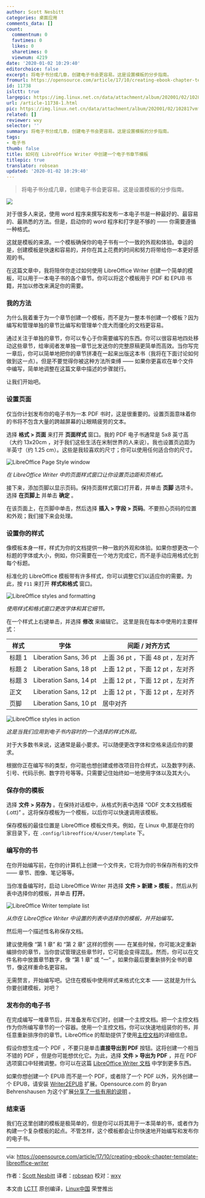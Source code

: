 ```yaml
---
author: Scott Nesbitt
categories: 桌面应用
comments_data: []
count:
  commentnum: 0
  favtimes: 0
  likes: 0
  sharetimes: 0
  viewnum: 4219
date: '2020-01-02 10:29:40'
editorchoice: false
excerpt: 将电子书分成几章，创建电子书会更容易。这是设置模板的分步指南。
fromurl: https://opensource.com/article/17/10/creating-ebook-chapter-template-libreoffice-writer
id: 11738
islctt: true
largepic: https://img.linux.net.cn/data/attachment/album/202001/02/102817vmflleeemehetblt.jpg
url: /article-11738-1.html
pic: https://img.linux.net.cn/data/attachment/album/202001/02/102817vmflleeemehetblt.jpg.thumb.jpg
related: []
reviewer: wxy
selector: ''
summary: 将电子书分成几章，创建电子书会更容易。这是设置模板的分步指南。
tags:
- 电子书
thumb: false
title: 如何在 LibreOffice Writer 中创建一个电子书章节模板
titlepic: true
translator: robsean
updated: '2020-01-02 10:29:40'
---
```



> 
> 将电子书分成几章，创建电子书会更容易。这是设置模板的分步指南。
> 
> 
> 


![](/data/attachment/album/202001/02/102817vmflleeemehetblt.jpg)


对于很多人来说，使用 word 程序来撰写和发布一本电子书是一种最好的、最容易的、最熟悉的方法。但是，启动你的 word 程序和打字是不够的 —— 你需要遵循一种格式。


这就是模板的来源。一个模板确保你的电子书有一个一致的外观和体验。幸运的是，创建模板是快速和容易的，并你在其上花费的时间和努力将带给你一本更好感观的书。


在这篇文章中，我将陪伴你走过如何使用 LibreOffice Writer 创建一个简单的模板，可以用于一本电子书的各个章节。你可以将这个模板用于 PDF 和 EPUB 书籍，并加以修改来满足你的需要。


### 我的方法


为什么我着重于为一个章节创建一个模板，而不是为一整本书创建一个模板？因为编写和管理单独的章节比编写和管理单个庞大而僵化的文档更容易。


通过关注于单独的章节，你可以专心于你需要编写的东西。你可以很容易地四处移动这些章节，给审阅者发单独一章节比发送你的完整原稿更简单而高效。当你写完一章后，你可以简单地把你的章节拼凑在一起来出版这本书（我将在下面讨论如何做到这一点）。但是不要觉得你被这种方法所束缚 —— 如果你更喜欢在单个文件中编写，简单地调整在这篇文章中描述的步骤就行。


让我们开始吧。


### 设置页面


仅当你计划发布你的电子书为一本 PDF 书时，这是很重要的。设置页面意味着你的书将不包含大量的跨越屏幕的让眼睛疲劳的文本。


选择 **格式 > 页面** 来打开 **页面样式** 窗口。我的 PDF 电子书通常是 5x8 英寸高（大约 13x20cm ，对于我们这些生活在米制世界的人来说）。我也设置页边距为半英寸（约 1.25 cm）。这些是我较喜欢的尺寸；你可以使用任何适合你的尺寸。


![LibreOffice Page Style window](/data/attachment/album/202001/02/102943sfzufzwoumskwojo.png "LibreOffice Page Style window")


*在 LibreOffice Writer 中的页面样式窗口让你设置页边距和页格式。*


接下来，添加页脚以显示页码。保持页面样式窗口打开着，并单击 **页脚** 选项卡。选择 **在页脚上** 并单击 **确定** 。


在该页面上，在页脚中单击，然后选择 **插入 > 字段 > 页码**。不要担心页码的位置和外观；我们接下来会处理。


### 设置你的样式


像模板本身一样，样式为你的文档提供一种一致的外观和体验。如果你想更改一个标题的字体或大小，例如，你只需要在一个地方完成它，而不是手动应用格式化到每个标题。


标准化的 LibreOffice 模板带有许多样式，你可以调整它们以适应你的需要。为此，按 `F11` 来打开 **样式和格式** 窗口。


![LibreOffice styles and formatting](/data/attachment/album/202001/02/102945qt38x00x3ghgsc5h.png "LibreOffice styles and formatting window")


*使用样式和格式窗口更改字体和其它细节。*


在一个样式上右键单击，并选择 **修改** 来编辑它。 这里是我在每本中使用的主要样式：




| 样式 | 字体 | 间距 / 对齐方式 |
| --- | --- | --- |
| 标题 1 | Liberation Sans, 36 pt | 上面 36 pt ，下面 48 pt ，左对齐 |
| 标题 2 | Liberation Sans, 18 pt | 上面 12 pt ，下面 12 pt ，左对齐 |
| 标题 3 | Liberation Sans, 14 pt | 上面 12 pt ，下面 12 pt ，左对齐 |
| 正文 | Liberation Sans, 12 pt | 上面 12 pt ，下面 12 pt ，左对齐 |
| 页脚 | Liberation Sans, 10 pt | 居中对齐 |


![LibreOffice styles in action](/data/attachment/album/202001/02/102946q28l5z9lt921to1q.png "Example of LibreOffice styles")


*这是当我们应用到电子书内容时的一个选择的样式外观。*


对于大多数书来说，这通常是最小要求。可以随便更改字体和空格来适应你的要求。


根据你正在编写书的类型，你可能也想创建或修改项目符合样式，以及数字列表、引号、代码示例、数字符号等等。只需要记住始终如一地使用字体以及其大小。


### 保存你的模板


选择 **文件 > 另存为** 。在保持对话框中，从格式列表中选择 “ODF 文本文档模板 (.ott)” 。这将保存模板为一个模板，以后你可以快速调用该模板。


保存模板的最佳位置是 LibreOffice 模板文件夹。例如，在 Linux 中,那是在你的家目录下，在 `.config/libreoffice/4/user/template` 下。


### 编写你的书


在你开始编写前，在你的计算机上创建一个文件夹，它将为你的书保存所有的文件 —— 章节、图像、笔记等等。


当你准备编写时，启动 LibreOffice Writer 并选择 **文件 > 新建 > 模板** 。然后从列表中选择你的模板，并单击 **打开**。


![LibreOffice Writer template list](/data/attachment/album/202001/02/102948j7sh75vavvmf56o5.png "Template list - LibreOffice Writer")


*从你在 LibreOffice Writer 中设置的列表中选择你的模板，并开始编写。*


然后用一个描述性名称保存文档。


建议使用像 “第 1 章” 和 “第 2 章” 这样的惯例 —— 在某些时候，你可能决定重新编排你的章节，当你尝试管理这些章节时，它可能会变得混乱。然而，你可以在文件名称中放置章节数字，像 “第 1 章” 或 “一” 。如果你最后要重新排列全书的章节，像这样重命名更容易。


无需赘言，开始编写吧。记住在模板中使用样式来格式化文本 —— 这就是为什么你要创建模板，对吧？


### 发布你的电子书


在完成编写一堆章节后，并准备发布它们时，创建一个主控文档。把一个主控文档作为你所编写章节的一个容器。使用一个主控文档，你可以快速地组装你的书，并任意重新排序你的章节。LibreOffice 的帮助提供了使用[主控文档](https://help.libreoffice.org/Writer/Working_with_Master_Documents_and_Subdocuments)的详细信息。


假设你想生成一个 PDF ，不要只是单击**直接导出到 PDF** 按钮。这将创建一个相当不错的 PDF ，但是你可能想优化它。为此，选择 **文件 > 导出为 PDF** ，并在 PDF 选项窗口中轻微调整。你可以在这篇 [LibreOffice Writer 文档](https://help.libreoffice.org/Common/Export_as_PDF) 中学到更多东西。


如果你想创建一个 EPUB 而不是一个 PDF，或者除了一个 PDF 以外，另外创建一个 EPUB，请安装 [Writer2EPUB](http://writer2epub.it/en/) 扩展。Opensource.com 的 Bryan Behrenshausen 为这个扩展[分享了一些有用的说明](https://opensource.com/life/13/8/how-create-ebook-open-source-way) 。


### 结束语


我们在这里创建的模板是极简单的，但是你可以将其用于一本简单的书，或者作为构建一个复杂模板的起点。不管怎样，这个模板都会让你快速地开始编写和发布你的电子书。




---


via: <https://opensource.com/article/17/10/creating-ebook-chapter-template-libreoffice-writer>


作者：[Scott Nesbitt](https://opensource.com/users/scottnesbitt) 译者：[robsean](https://github.com/robsean) 校对：[wxy](https://github.com/wxy)


本文由 [LCTT](https://github.com/LCTT/TranslateProject) 原创编译，[Linux中国](https://linux.cn/) 荣誉推出
